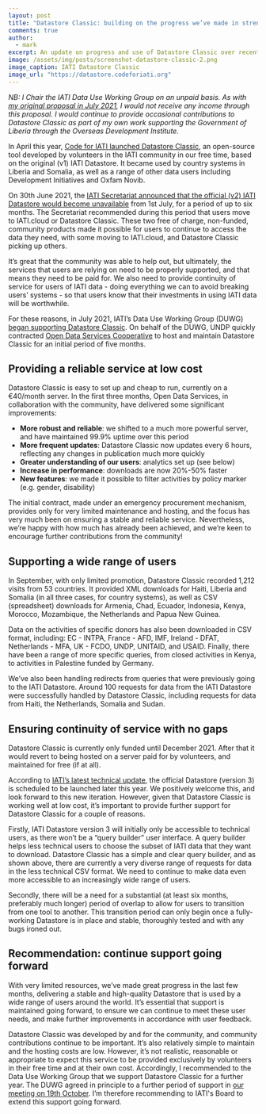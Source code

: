 ```yaml
---
layout: post
title: "Datastore Classic: building on the progress we’ve made in strengthening data use"
comments: true
author:
  - mark
excerpt: An update on progress and use of Datastore Classic over recent months, and a recommendation to continue support in the coming year.
image: /assets/img/posts/screenshot-datastore-classic-2.png
image_caption: IATI Datastore Classic
image_url: "https://datastore.codeforiati.org"
---
```


_NB: I Chair the IATI Data Use Working Group on an unpaid basis. As with [my original proposal in July 2021](https://iaticonnect.org/discussion/datastore-outage-duwg), I would not receive any income through this proposal. I would continue to provide occasional contributions to Datastore Classic as part of my own work supporting the Government of Liberia through the Overseas Development Institute._


In April this year, [Code for IATI launched Datastore Classic](https://codeforiati.org/blog/2021/04/08/datastore-classic/), an open-source tool developed by volunteers in the IATI community in our free time, based on the original (v1) IATI Datastore. It became used by country systems in Liberia and Somalia, as well as a range of other data users including Development Initiatives and Oxfam Novib.

On 30th June 2021, the [IATI Secretariat announced that the official (v2) IATI Datastore would become unavailable](https://iatistandard.org/en/news/technical-notice-2-iatis-datastore-to-be-integrated-in-new-unified-single-platform/) from 1st July, for a period of up to six months. The Secretariat recommended during this period that users move to IATI.cloud or Datastore Classic. These two free of charge, non-funded, community products made it possible for users to continue to access the data they need, with some moving to IATI.cloud, and Datastore Classic picking up others.

It’s great that the community was able to help out, but ultimately, the services that users are relying on need to be properly supported, and that means they need to be paid for. We also need to provide continuity of service for users of IATI data - doing everything we can to avoid breaking users’ systems - so that users know that their investments in using IATI data will be worthwhile.

For these reasons, in July 2021, IATI’s Data Use Working Group (DUWG) [began supporting Datastore Classic](https://iaticonnect.org/discussion/datastore-outage-duwg). On behalf of the DUWG, UNDP quickly contracted [Open Data Services Cooperative](https://opendataservices.coop/) to host and maintain Datastore Classic for an initial period of five months.

## Providing a reliable service at low cost

Datastore Classic is easy to set up and cheap to run, currently on a €40/month server. In the first three months, Open Data Services, in collaboration with the community, have delivered some significant improvements:

* **More robust and reliable**: we shifted to a much more powerful server, and have maintained 99.9% uptime over this period
* **More frequent updates**: Datastore Classic now updates every 6 hours, reflecting any changes in publication much more quickly
* **Greater understanding of our users**: analytics set up (see below)
* **Increase in performance**: downloads are now 20%-50% faster
* **New features**: we made it possible to filter activities by policy marker (e.g. gender, disability)

The initial contract, made under an emergency procurement mechanism, provides only for very limited maintenance and hosting, and the focus has very much been on ensuring a stable and reliable service. Nevertheless, we’re happy with how much has already been achieved, and we’re keen to encourage further contributions from the community!

## Supporting a wide range of users

In September, with only limited promotion, Datastore Classic recorded 1,212 visits from 53 countries. It provided XML downloads for Haiti, Liberia and Somalia (in all three cases, for country systems), as well as CSV (spreadsheet) downloads for Armenia, Chad, Ecuador, Indonesia, Kenya, Morocco, Mozambique, the Netherlands and Papua New Guinea.

Data on the activities of specific donors has also been downloaded in CSV format, including: EC - INTPA, France - AFD, IMF, Ireland - DFAT, Netherlands - MFA, UK - FCDO, UNDP, UNITAID, and USAID. Finally, there have been a range of more specific queries, from closed activities in Kenya, to activities in Palestine funded by Germany.

We’ve also been handling redirects from queries that were previously going to the IATI Datastore. Around 100 requests for data from the IATI Datastore were successfully handled by Datastore Classic, including requests for data from Haiti, the Netherlands, Somalia and Sudan.

## Ensuring continuity of service with no gaps

Datastore Classic is currently only funded until December 2021. After that it would revert to being hosted on a server paid for by volunteers, and maintained for free (if at all).

According to [IATI’s latest technical update](https://iatistandard.org/en/news/iati-tech-update-q2-q3-2021/), the official Datastore (version 3) is scheduled to be launched later this year. We positively welcome this, and look forward to this new iteration. However, given that Datastore Classic is working well at low cost, it’s important to provide further support for Datastore Classic for a couple of reasons.

Firstly, IATI Datastore version 3 will initially only be accessible to technical users, as there won’t be a “query builder” user interface. A query builder helps less technical users to choose the subset of IATI data that they want to download. Datastore Classic has a simple and clear query builder, and as shown above, there are currently a very diverse range of requests for data in the less technical CSV format. We need to continue to make data even more accessible to an increasingly wide range of users.

Secondly, there will be a need for a substantial (at least six months, preferably much longer) period of overlap to allow for users to transition from one tool to another. This transition period can only begin once a fully-working Datastore is in place and stable, thoroughly tested and with any bugs ironed out.

## Recommendation: continue support going forward

With very limited resources, we’ve made great progress in the last few months, delivering a stable and high-quality Datastore that is used by a wide range of users around the world. It’s essential that support is maintained going forward, to ensure we can continue to meet these user needs, and make further improvements in accordance with user feedback.

Datastore Classic was developed by and for the community, and community contributions continue to be important. It’s also relatively simple to maintain and the hosting costs are low. However, it’s not realistic, reasonable or appropriate to expect this service to be provided exclusively by volunteers in their free time and at their own cost. Accordingly, I recommended to the Data Use Working Group that we support Datastore Classic for a further year. The DUWG agreed in principle to a further period of support in [our meeting on 19th October](https://iaticonnect.org/group/25/event/data-use-working-group-meeting-19-october-2021). I’m therefore recommending to IATI's Board to extend this support going forward.
